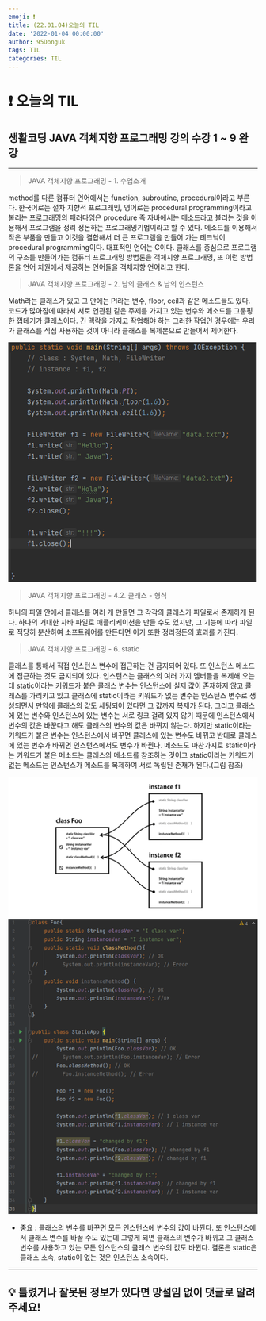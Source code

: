 ```yaml
---
emoji: ❗
title: (22.01.04)오늘의 TIL
date: '2022-01-04 00:00:00'
author: 95Donguk
tags: TIL
categories: TIL
---
```


# ❗ 오늘의 TIL

## 생활코딩 JAVA 객체지향 프로그래밍 강의 수강 1 ~ 9 완강
***
>JAVA 객체지향 프로그래밍 - 1. 수업소개

method를 다른 컴퓨터 언어에서는 function, subroutine, procedural이라고 부른다.
한국어로는 절차 지향적 프로그래밍, 영어로는 procedural programming이라고 불리는 프로그래밍의 패러다임은 procedure 즉 자바에서는 메소드라고 불리는 것을 이용해서 프로그램을 정리 정돈하는 프로그래밍기법이라고 할 수 있다. 메소드를 이용해서 작은 부품을 만들고 이것을 결합해서 더 큰 프로그램을 만들어 가는 테크닉이 procedural programming이다.
대표적인 언어는 C이다. 클래스를 중심으로 프로그램의 구조를 만들어가는 컴퓨터 프로그래밍 방법론을 객체지향 프로그래밍, 또 이런 방법론을 언어 차원에서 제공하는 언어들을 객체지향 언어라고 한다.

>JAVA 객체지향 프로그래밍 - 2. 남의 클래스 & 남의 인스턴스

Math라는 클래스가 있고 그 안에는 PI라는 변수, floor, ceil과 같은 메소드들도 있다. 코드가 많아짐에 따라서 서로 연관된 같은 주제를 가지고 있는 변수와 메소드를 그룹핑한 껍데기가 클래스이다. 긴 맥락을 가지고 작업해야 하는 그러한 작업인 경우에는 우리가 클래스를 직접 사용하는 것이 아니라 클래스를 복제본으로 만들어서 제어한다.

![JAVA_OOP_2.PNG](JAVA_OOP_2.PNG)

>JAVA 객체지향 프로그래밍 - 4.2. 클래스 - 형식

하나의 파일 안에서 클래스를 여러 개 만들면 그 각각의 클래스가 파일로서 존재하게 된다.
하나의 거대한 자바 파일로 애플리케이션을 만들 수도 있지만, 그 기능에 따라 파일로 적당히 분산하여 소프트웨어를 만든다면 이거 또한 정리정돈의 효과를 가진다.

>JAVA 객체지향 프로그래밍 - 6. static

클래스를 통해서 직접 인스턴스 변수에 접근하는 건 금지되어 있다. 또 인스턴스 메소드에 접근하는 것도 금지되어 있다. 인스턴스는 클래스의 여러 가지 멤버들을 복제해 오는데 static이라는 키워드가 붙은 클래스 변수는 인스턴스에 실제 값이 존재하지 않고 클래스를 가리키고 있고 클래스에 static이라는 키워드가 없는 변수는 인스턴스 변수로 생성되면서 만약에 클래스의 값도 세팅되어 있다면 그 값까지 복제가 된다. 그리고 클래스에 있는 변수와 인스턴스에 있는 변수는 서로 링크 걸려 있지 않기 때문에 인스턴스에서 변수의 값은 바꾼다고 해도 클래스의 변수의 값은 바뀌지 않는다. 하지만 static이라는 키워드가 붙은 변수는 인스턴스에서 바꾸면 클래스에 있는 변수도 바뀌고 반대로 클래스에 있는 변수가 바뀌면 인스턴스에서도 변수가 바뀐다. 메소드도 마찬가지로 static이라는 키워드가 붙은 메소드는 클래스의 메소드를 참조하는 것이고 static이라는 키워드가 없는 메소드는 인스턴스가 메소드를 복제하여 서로 독립된 존재가 된다.(그림 참조)


![JAVA_OOP_6.PNG](JAVA_OOP_6.PNG) ![JAVA_OOP_6_2.PNG](JAVA_OOP_6_2.PNG)


* 중요 : 클래스의 변수를 바꾸면 모든 인스턴스에 변수의 값이 바뀐다. 또 인스턴스에서 클래스 변수를 바꿀 수도 있는데 그렇게 되면 클래스의 변수가 바뀌고 그 클래스 변수를 사용하고 있는 모든 인스턴스의 클래스 변수의 값도 바뀐다.
결론은 static은 클래스 소속, static이 없는 것은 인스턴스 소속이다.


***
## 💡 틀렸거나 잘못된 정보가 있다면 망설임 없이 댓글로 알려주세요!


